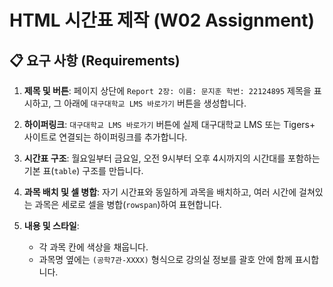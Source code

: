 # HTML 시간표 제작 (W02 Assignment)

## 📋 요구 사항 (Requirements)

1.  **제목 및 버튼**: 페이지 상단에 `Report 2장: 이름: 문지훈 학번: 22124895` 제목을 표시하고, 그 아래에 `대구대학교 LMS 바로가기` 버튼을 생성합니다.

2.  **하이퍼링크**: `대구대학교 LMS 바로가기` 버튼에 실제 대구대학교 LMS 또는 Tigers+ 사이트로 연결되는 하이퍼링크를 추가합니다.

3.  **시간표 구조**: 월요일부터 금요일, 오전 9시부터 오후 4시까지의 시간대를 포함하는 기본 표(`table`) 구조를 만듭니다.

4.  **과목 배치 및 셀 병합**: 자기 시간표와 동일하게 과목을 배치하고, 여러 시간에 걸쳐있는 과목은 세로로 셀을 병합(`rowspan`)하여 표현합니다.

5.  **내용 및 스타일**:
    * 각 과목 칸에 색상을 채웁니다.
    * 과목명 옆에는 `(공학7관-XXXX)` 형식으로 강의실 정보를 괄호 안에 함께 표시합니다.
